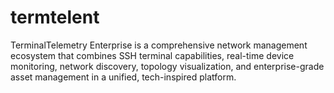 # termtelent
TerminalTelemetry Enterprise is a comprehensive network management ecosystem that combines SSH terminal capabilities, real-time device monitoring, network discovery, topology visualization, and enterprise-grade asset management in a unified, tech-inspired platform.
